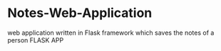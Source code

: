# Notes-Web-Application
web application written in Flask framework which saves the notes of a person
FLASK APP
